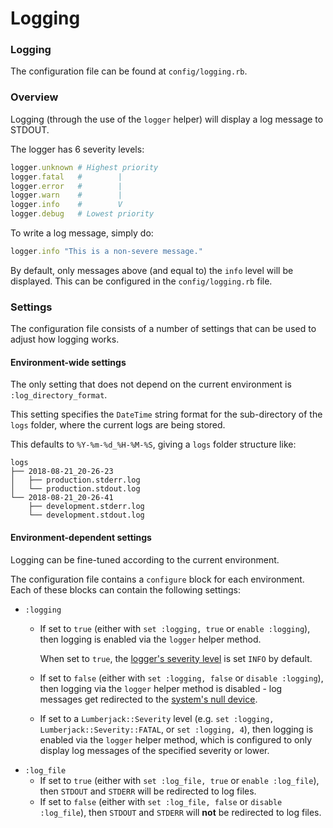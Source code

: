 # Logging

### Logging

The configuration file can be found at `config/logging.rb`.

### Overview

Logging \(through the use of the `logger` helper\) will display a log message to STDOUT.

The logger has 6 severity levels:

```ruby
logger.unknown # Highest priority
logger.fatal   #        |
logger.error   #        |
logger.warn    #        |
logger.info    #        V
logger.debug   # Lowest priority
```

To write a log message, simply do:

```ruby
logger.info "This is a non-severe message."
```

By default, only messages above \(and equal to\) the `info` level will be displayed. This can be configured in the `config/logging.rb` file.

### Settings

The configuration file consists of a number of settings that can be used to adjust how logging works.

#### Environment-wide settings

The only setting that does not depend on the current environment is `:log_directory_format`. 

This setting specifies the `DateTime` string format for the sub-directory of the `logs` folder, where the current logs are being stored.

This defaults to `%Y-%m-%d_%H-%M-%S`, giving a `logs` folder structure like:

```text
logs
├── 2018-08-21_20-26-23
│   ├── production.stderr.log
│   └── production.stdout.log
└── 2018-08-21_20-26-41
    ├── development.stderr.log
    └── development.stdout.log
```

#### Environment-dependent settings

Logging can be fine-tuned according to the current environment. 

The configuration file contains a `configure` block for each environment. Each of these blocks can contain the following settings:

* `:logging` 
  * If set to `true` \(either with `set :logging, true` or `enable :logging`\), then logging is enabled via the `logger` helper method.

    When set to `true`, the [logger's severity level](https://github.com/bdurand/lumberjack/blob/master/lib/lumberjack/severity.rb) is set `INFO` by default.

  * If set to `false` \(either with `set :logging, false` or `disable :logging`\), then logging via the `logger` helper method is disabled - log messages get redirected to the [system's null device](https://en.wikipedia.org/wiki/Null_device).
  * If set to a `Lumberjack::Severity` level \(e.g. `set :logging, Lumberjack::Severity::FATAL`, or `set :logging, 4`\), then logging is enabled via the `logger` helper method, which is configured to only display log messages of the specified severity or lower.
* `:log_file`
  * If set to `true` \(either with `set :log_file, true` or `enable :log_file`\), then `STDOUT` and `STDERR` will be redirected to log files.
  * If set to `false` \(either with `set :log_file, false` or `disable :log_file`\), then `STDOUT` and `STDERR` will **not** be redirected to log files.

